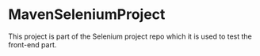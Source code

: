 # MavenSeleniumProject

This project is part of the Selenium project repo which it is used to test the front-end part.
